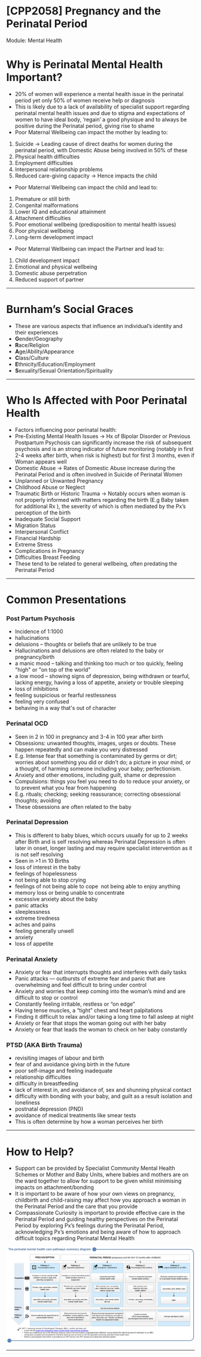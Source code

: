 # [CPP2058] Pregnancy and the Perinatal Period

Module: Mental Health

# Why is Perinatal Mental Health Important?

- 20% of women will experience a mental health issue in the perinatal period yet only 50% of women receive help or diagnosis
- This is likely due to a lack of availability of specialist support regarding perinatal mental health issues and due to stigma and expectations of women to have ideal body, ‘regain’ a good physique and to always be positive during the Perinatal period, giving rise to shame
- Poor Maternal Wellbeing can impact the mother by leading to:
1. Suicide → Leading cause of direct deaths for women during the perinatal period, with Domestic Abuse being involved in 50% of these
2. Physical health difficulties
3. Employment difficulties
4. Interpersonal relationship problems
5. Reduced care-giving capacity → Hence impacts the child
- Poor Maternal Wellbeing can impact the child and lead to:
1. Premature or still birth
2. Congenital malformations
3. Lower IQ and educational attainment
4. Attachment difficulties
5. Poor emotional wellbeing (predisposition to mental health issues)
6. Poor physical wellbeing
7. Long-term development impact
- Poor Maternal Wellbeing can impact the Partner and lead to:
1. Child development impact
2. Emotional and physical wellbeing
3. Domestic abuse perpetration
4. Reduced support of partner

---

# Burnham’s Social Graces

- These are various aspects that influence an individual’s identity and their experiences
- **G**ender/Geography
- **R**ace/Religion
- **A**ge/Ability/Appearance
- **C**lass/Culture
- **E**thnicity/Education/Employment
- **S**exuality/Sexual Orientation/Spirituality

---

# Who Is Affected with Poor Perinatal Health

- Factors influencing poor perinatal health:
- Pre-Existing Mental Health Issues → Hx of Bipolar Disorder or Previous Postpartum Psychosis can significantly increase the risk of subsequent psychosis and is an strong indicator of future monitoring (notably in first 2-4 weeks after birth, when risk is highest) but for first 3 months, even if Woman appears well
- Domestic Abuse → Rates of Domestic Abuse increase during the Perinatal Period and is often involved in Suicide of Perinatal Women
- Unplanned or Unwanted Pregnancy
- Childhood Abuse or Neglect
- Traumatic Birth or Historic Trauma → Notably occurs when woman is not properly informed with matters regarding the birth (E.g Baby taken for additional Rx ), the severity of which is often mediated by the Px’s perception of the birth
- Inadequate Social Support
- Migration Status
- Interpersonal Conflict
- Financial Hardship
- Extreme Stress
- Complications in Pregnancy
- Difficulties Breast Feeding
- These tend to be related to general wellbeing, often predating the Perinatal Period

---

# Common Presentations

### Post Partum Psychosis

- Incidence of 1:1000
- hallucinations
- delusions – thoughts or beliefs that are unlikely to be true
- Hallucinations and delusions are often related to the baby or pregnancy/birth
- a manic mood – talking and thinking too much or too quickly, feeling "high" or "on top of the world"
- a low mood – showing signs of depression, being withdrawn or tearful, lacking energy, having a loss of appetite, anxiety or trouble sleeping
- loss of inhibitions
- feeling suspicious or fearful restlessness
- feeling very confused
- behaving in a way that's out of character

### Perinatal OCD

- Seen in 2 in 100 in pregnancy and 3-4 in 100 year after birth
- Obsessions: unwanted thoughts, images, urges or doubts. These happen repeatedly and can make you very distressed
- E.g. Intense fear that something is contaminated by germs or dirt; worries about something you did or didn’t do; a picture in your mind, or a thought, of
harming someone including your baby; perfectionism.
- Anxiety and other emotions, including
guilt, shame or depression
- Compulsions: things you feel you need to do to reduce your anxiety, or to prevent what you fear from happening
- E.g. rituals; checking; seeking reassurance; correcting obsessional thoughts; avoiding
- These obsessions are often related to the baby

### Perinatal Depression

- This is different to baby blues, which occurs usually for up to 2 weeks after Birth and is self resolving whereas Perinatal Depression is often later in onset, longer lasting and may require specialist intervention as it is not self resolving
- Seen in >1 in 10 Births
- loss of interest in the baby
- feelings of hopelessness
- not being able to stop crying
- feelings of not being able to cope 
not being able to enjoy anything
- memory loss or being unable to concentrate
- excessive anxiety about the baby
- panic attacks
- sleeplessness
- extreme tiredness
- aches and pains
- feeling generally unwell
- anxiety
- loss of appetite

### Perinatal Anxiety

- Anxiety or fear that interrupts thoughts and interferes with daily tasks
- Panic attacks — outbursts of extreme fear and panic that are overwhelming and feel difficult to bring under control
- Anxiety and worries that keep coming into the woman’s mind and are difficult to stop or control
- Constantly feeling irritable, restless or “on edge”
- Having tense muscles, a “tight” chest and heart palpitations
- Finding it difficult to relax and/or taking a long time to fall asleep at night
- Anxiety or fear that stops the woman going out with her baby
- Anxiety or fear that leads the woman to check on her baby constantly

### PTSD (AKA Birth Trauma)

- revisiting images of labour and birth
- fear of and avoidance giving birth in the future
- poor self-image and feeling inadequate
- relationship difficulties
- difficulty in breastfeeding
- lack of interest in, and avoidance of, sex and shunning physical contact
- difficulty with bonding with your baby, and guilt as a result isolation and loneliness
- postnatal depression (PND)
- avoidance of medical treatments like smear tests
- This is often determine by how a woman perceives her birth

---

# How to Help?

- Support can be provided by Specialist Community Mental Health Schemes or Mother and Baby Units, where babies and mothers are on the ward together to allow for support to be given whilst minimising impacts on attachment/bonding
- It is important to be aware of how your own views on pregnancy, childbirth and child-raising may affect how you approach a woman in the Perinatal Period and the care that you provide
- Compassionate Curiosity is important to provide effective care in the Perinatal Period and guiding healthy perspectives on the Perinatal Period by exploring Px’s feelings during the Perinatal Period, acknowledging Px’s emotions and being aware of how to approach difficult topics regarding Perinatal Mental Health

![Untitled](%5BCPP2058%5D%20Pregnancy%20and%20the%20Perinatal%20Period%20cd521eed3a514a75bb8b34e13c34dc44/Untitled.png)

---